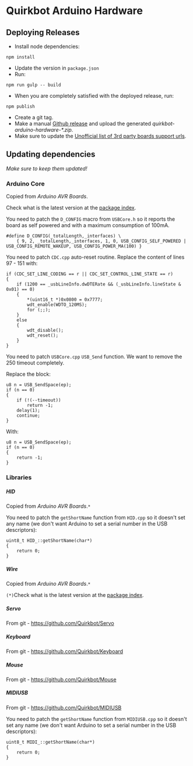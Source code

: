 # Quirkbot Arduino Hardware
## Deploying Releases

- Install node dependencies:
```
npm install
```
- Update the version in `package.json`
- Run:
```
npm run gulp -- build
```
- When you are completely satisfied with the deployed release, run:
```
npm publish
```
- Create a git tag.
- Make a manual [Github release](https://github.com/Quirkbot/QuirkbotArduinoHardware/releases) and upload the generated _quirkbot-arduino-hardware-*.zip_.
- Make sure to update the [Unofficial list of 3rd party boards support urls](https://github.com/arduino/Arduino/wiki/Unofficial-list-of-3rd-party-boards-support-urls).

## Updating dependencies
*Make sure to keep them updated!*

### Arduino Core
Copied from *Arduino AVR Boards*.

Check what is the latest version at the [package index](http://downloads.arduino.cc/packages/package_index.json).

You need to patch the `D_CONFIG` macro from `USBCore.h` so it reports the board as self powered and with a maximum consumption of 100mA.
```
#define D_CONFIG(_totalLength,_interfaces) \
	{ 9, 2, _totalLength,_interfaces, 1, 0, USB_CONFIG_SELF_POWERED | USB_CONFIG_REMOTE_WAKEUP, USB_CONFIG_POWER_MA(100) }
```

You need to patch `CDC.cpp` auto-reset routine. Replace the content of lines 97 - 151 with:
```
if (CDC_SET_LINE_CODING == r || CDC_SET_CONTROL_LINE_STATE == r)
{
	if (1200 == _usbLineInfo.dwDTERate && (_usbLineInfo.lineState & 0x01) == 0)
	{
		*(uint16_t *)0x0800 = 0x7777;
		wdt_enable(WDTO_120MS);
		for (;;);
	}
	else
	{
		wdt_disable();
		wdt_reset();
	}
}
```

You need to patch `USBCore.cpp` `USB_Send` function. We want to remove the 250
timeout completely.

Replace the block:
```
u8 n = USB_SendSpace(ep);
if (n == 0)
{
    if (!(--timeout))
        return -1;
    delay(1);
    continue;
}
```
With:
```
u8 n = USB_SendSpace(ep);
if (n == 0)
{
    return -1;
}
```

### Libraries
##### HID
Copied from *Arduino AVR Boards*.`*`

You need to patch the `getShortName` function from `HID.cpp` so it doesn't set any name (we don't want Arduino to set a serial number in the USB descriptors):
```
uint8_t HID_::getShortName(char*)
{
    return 0;
}
```

##### Wire
Copied from *Arduino AVR Boards*.`*`

`(*)`Check what is the latest version at the [package index](http://downloads.arduino.cc/packages/package_index.json).

##### Servo
From git - https://github.com/Quirkbot/Servo

##### Keyboard
From git - https://github.com/Quirkbot/Keyboard

##### Mouse
From git - https://github.com/Quirkbot/Mouse

##### MIDIUSB
From git - https://github.com/Quirkbot/MIDIUSB

You need to patch the `getShortName` function from `MIDIUSB.cpp` so it doesn't set any name (we don't want Arduino to set a serial number in the USB descriptors):
```
uint8_t MIDI_::getShortName(char*)
{
    return 0;
}
```
